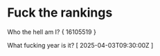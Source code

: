 # Fuck the rankings

Who the hell am I?
{ 16105519 }

What fucking year is it?
[ 2025-04-03T09:30:00Z ]
